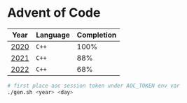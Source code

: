 # Advent of Code

| Year           | Language | Completion |
| -------------- | -------- | ---------- |
| [2020](./2020) | `C++`    | 100%       |
| [2021](./2021) | `C++`    | 88%        |
| [2022](./2022) | `C++`    | 68%        |

```sh
# first place aoc session token under AOC_TOKEN env var
./gen.sh <year> <day>
```
